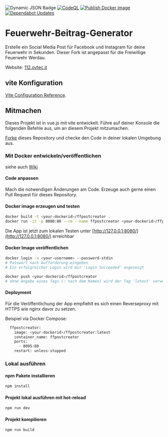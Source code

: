 ![Dynamic JSON Badge](https://img.shields.io/badge/dynamic/json?url=https%3A%2F%2Fgithub.com%2Fmagenbrot%2FFeuerwehr-Beitrag-Generator%2Fraw%2Frefs%2Fheads%2Fmain%2Fpackage.json&query=version&label=Version)
[![CodeQL](https://github.com/magenbrot/Feuerwehr-Beitrag-Generator/actions/workflows/github-code-scanning/codeql/badge.svg)](https://github.com/magenbrot/Feuerwehr-Beitrag-Generator/actions/workflows/github-code-scanning/codeql)
[![Publish Docker image](https://github.com/magenbrot/Feuerwehr-Beitrag-Generator/actions/workflows/docker-image.yml/badge.svg)](https://github.com/magenbrot/Feuerwehr-Beitrag-Generator/actions/workflows/docker-image.yml)
[![Dependabot Updates](https://github.com/magenbrot/Feuerwehr-Beitrag-Generator/actions/workflows/dependabot/dependabot-updates/badge.svg)](https://github.com/magenbrot/Feuerwehr-Beitrag-Generator/actions/workflows/dependabot/dependabot-updates)

# Feuerwehr-Beitrag-Generator

Erstelle ein Social Media Post für Facebook und Instagram für deine Feuerwehr in Sekunden. Dieser Fork ist angepasst für die Freiwillige Feuerwehr Werdau.

Website: [112.ovtec.it](https://112.ovtec.it/)

## vite Konfiguration

[Vite Configuration Reference](https://vitejs.dev/config/).

## Mitmachen

Dieses Projekt ist in vue.js mit vite entwickelt. Führe auf deiner Konsole die folgenden
Befehle aus, um an diesem Projekt mitzumachen.

[Forke](https://github.com/magenbrot/Feuerwehr-Beitrag-Generator/fork) dieses Repository und checke den Code in deiner lokalen Umgebung aus.

### Mit Docker entwickeln/veröffentlichen

siehe auch [Wiki](https://github.com/magenbrot/Feuerwehr-Beitrag-Generator/wiki/Pers%C3%B6nliche-Notizen-zur-Erzeugung-eines-neuen-Releases)

#### Code anpassen

Mach die notwendigen Änderungen am Code. Erzeuge auch gerne einen Pull Request für dieses Repository.

#### Docker image erzeugen und testen

```sh
docker build -t <your-dockerid>/ffpostcreator .
docker run -it -p 8080:80 --rm --name ffpostcreator <your-dockerid>/ffpostcreator:latest
```

Die App ist jetzt zum lokalen Testen unter [http://127.0.0.1:8080/](http://127.0.0.1:8080/) erreichbar

#### Docker Image veröffentlichen

```sh
docker login -u <your-username> --password-stdin
# Passwort nach Aufforderung eingeben
# Ein erfolgreicher Login wird mit 'Login Succeeded' angezeigt

docker push <your-dockerid>/ffpostcreator
# ohne Angabe eines Tags (: nach dem Namen) wird der Tag 'latest' verwendet
```

#### Deployment

Für die Veröffentlichung der App empfiehlt es sich einen Reverseproxy mit HTTPS wie nginx davor zu setzen.

Beispiel via Docker Compose:

```sh
  ffpostcreator:
    image: <your-dockerid>/ffpostcreator:latest
    container_name: ffpostcreator
    ports:
      - 8095:80
    restart: unless-stopped
```

### Lokal ausführen

#### npm Pakete installieren

```sh
npm install
```

#### Projekt lokal ausführen mit hot-reload

```sh
npm run dev
```

#### Projekt kompilieren

```sh
npm run build
```
